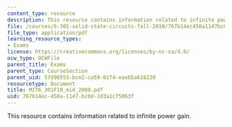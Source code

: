```yaml
---
content_type: resource
description: This resource contains information related to infinite power gain.
file: /courses/6-301-solid-state-circuits-fall-2010/767b14ec450a1147bc0d2d3a1c75063f_MIT6_301F10_mid_2008.pdf
file_type: application/pdf
learning_resource_types:
- Exams
license: https://creativecommons.org/licenses/by-nc-sa/4.0/
ocw_type: OCWFile
parent_title: Exams
parent_type: CourseSection
parent_uid: 57d90553-bce2-ca59-01f4-eaeb5a618220
resourcetype: Document
title: MIT6_301F10_mid_2008.pdf
uid: 767b14ec-450a-1147-bc0d-2d3a1c75063f
---
```

This resource contains information related to infinite power gain.